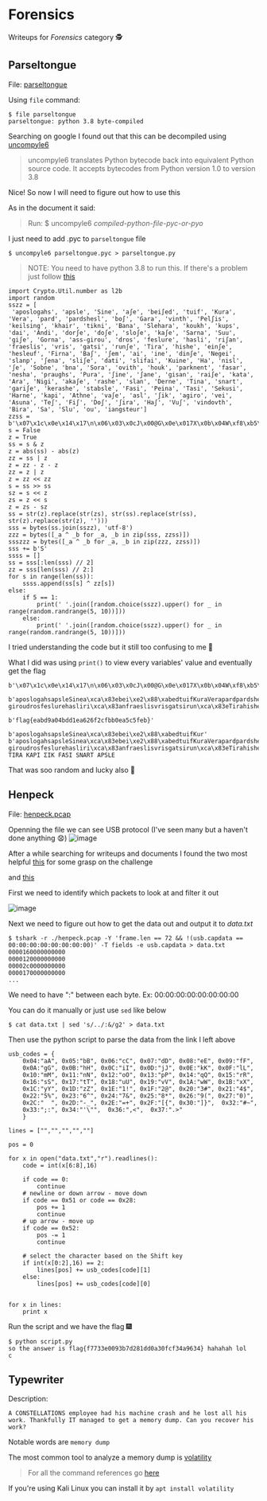 # Forensics
Writeups for *Forensics* category 🕵️

## Parseltongue
File: [<ins>parseltongue</ins>](./files/parseltongue)

Using `file` command:
```
$ file parseltongue
parseltongue: python 3.8 byte-compiled
```
Searching on google I found out that this can be decompiled using [uncompyle6](https://pypi.org/project/uncompyle6/)
> uncompyle6 translates Python bytecode back into equivalent Python source code. It accepts bytecodes from Python version 1.0 to version 3.8

Nice! So now I will need to figure out how to use this

As in the document it said:
>Run: $ uncompyle6 *compiled-python-file-pyc-or-pyo*

I just need to add .pyc to `parseltongue` file
```
$ uncompyle6 parseltongue.pyc > parseltongue.py
```
>NOTE: You need to have python 3.8 to run this. If there's a problem just follow [this](https://linuxize.com/post/how-to-install-python-3-8-on-ubuntu-18-04/)

```
import Crypto.Util.number as l2b
import random
sszz = [
 'aposlogahs', 'apsle', 'Sine', 'aʃe', 'bei∫ed', 'tuif', 'Kura', 'Vera', 'pard', 'pardshesl', 'bo∫', 'Gara', 'vinth', 'Pelʃis', 'keilsing', 'khair', 'tikni', 'Bana', 'Slehara', 'koukh', 'kups', 'dai', 'Andi', 'dorʃe', 'doʃe', 'sloʃe', 'kaʃe', 'Sarna', 'Suu', 'giʃe', 'Gorna', 'ass-girou', 'dros', 'feslure', 'hasli', 'riʃan', 'fraeslis', 'vris', 'gatsi', 'runʃe', 'Tira', 'hishe', 'einʃe', 'hesleuf', 'Firna', 'Baʃ', 'ʃem', 'ai', 'ine', 'dinʃe', 'Negei', 'slanp', 'ʃena', 'sliʃe', 'dati', 'slifai', 'Kuine', 'Ha', 'nisl', 'ʃe', 'Sobne', 'bna', 'Sora', 'ovith', 'houk', 'parknent', 'fasar', 'nesha', 'praughs', 'Pura', 'ʃine', 'ʃane', 'gisan', 'rai∫e', 'kata', 'Ara', 'Nigi', 'akaʃe', 'rashe', 'slan', 'Derne', 'Tina', 'snart', 'gariʃe', 'kerashe', 'stabsle', 'Fasi', 'Peina', 'Tasi', 'Sekusi', 'Harne', 'kapi', 'Athne', 'vaʃe', 'asl', 'ʃik', 'agiro', 'vei', 'Asuna', 'Teʃ', 'Fiʃ', 'Doʃ', 'ʃira', 'Haʃ', 'Vuʃ', 'vindovth', 'Bira', 'Sa', 'Slu', 'ou', 'iangsteur']
zzss = b'\x07\x1c\x0e\x14\x17\n\x06\x03\x0cJ\x00@G\x0e\x017X\x0b\x04W\xf8\xb5\x03P\x06\x0f\x80\xea\x9b\x00\x05A\x16\\\x00.\x17\x0f'
s = False
z = True
ss = s & z
z = abs(ss) - abs(z)
zz = ss | z
z = zz - z - z
zz = z | z
z = zz << zz
s = ss >> ss
sz = s << z
zs = z << s
z = zs - sz
ss = str(z).replace(str(zs), str(ss).replace(str(ss), str(z).replace(str(z), '')))
sss = bytes(ss.join(sszz), 'utf-8')
zzz = bytes([_a ^ _b for _a, _b in zip(sss, zzss)])
ssszzz = bytes([_a ^ _b for _a, _b in zip(zzz, zzss)])
sss += b'S'
ssss = []
ss = sss[:len(sss) // 2]
zz = sss[len(sss) // 2:]
for s in range(len(ss)):
    ssss.append(ss[s] ^ zz[s])
else:
    if 5 == 1:
        print(' '.join([random.choice(sszz).upper() for _ in range(random.randrange(5, 10))]))
    else:
        print(' '.join([random.choice(sszz).upper() for _ in range(random.randrange(5, 10))]))
```

I tried understanding the code but it still too confusing to me 🤦

What I did was using `print()` to view every variables' value and eventually get the flag
```
b'\x07\x1c\x0e\x14\x17\n\x06\x03\x0cJ\x00@G\x0e\x017X\x0b\x04W\xf8\xb5\x03P\x06\x0f\x80\xea\x9b\x00\x05A\x16\\\x00.\x17\x0f'

b'aposlogahsapsleSinea\xca\x83ebei\xe2\x88\xabedtuifKuraVerapardpardsheslbo\xe2\x88\xabGaravinthPel\xca\x83iskeilsingkhairtikniBanaSleharakoukhkupsdaiAndidor\xca\x83edo\xca\x83eslo\xca\x83eka\xca\x83eSarnaSuugi\xca\x83eGornaass-giroudrosfeslurehasliri\xca\x83anfraeslisvrisgatsirun\xca\x83eTirahisheein\xca\x83ehesleufFirnaBa\xca\x83\xca\x83emaiinedin\xca\x83eNegeislanp\xca\x83enasli\xca\x83edatislifaiKuineHanisl\xca\x83eSobnebnaSoraovithhoukparknentfasarneshapraughsPura\xca\x83ine\xca\x83anegisanrai\xe2\x88\xabekataAraNigiaka\xca\x83erasheslanDerneTinasnartgari\xca\x83ekerashestabsleFasiPeinaTasiSekusiHarnekapiAthneva\xca\x83easl\xca\x83ikagiroveiAsunaTe\xca\x83Fi\xca\x83Do\xca\x83\xca\x83iraHa\xca\x83Vu\xca\x83vindovthBiraSaSluouiangsteur'

b'flag{eabd9a04bdd1ea626f2cfbb0ea5c5feb}'

b'aposlogahsapsleSinea\xca\x83ebei\xe2\x88\xabedtuifKur'
b'aposlogahsapsleSinea\xca\x83ebei\xe2\x88\xabedtuifKuraVerapardpardsheslbo\xe2\x88\xabGaravinthPel\xca\x83iskeilsingkhairtikniBanaSleharakoukhkupsdaiAndidor\xca\x83edo\xca\x83eslo\xca\x83eka\xca\x83eSarnaSuugi\xca\x83eGornaass-giroudrosfeslurehasliri\xca\x83anfraeslisvrisgatsirun\xca\x83eTirahisheein\xca\x83ehesleufFirnaBa\xca\x83\xca\x83emaiinedin\xca\x83eNegeislanp\xca\x83enasli\xca\x83edatislifaiKuineHanisl\xca\x83eSobnebnaSoraovithhoukparknentfasarneshapraughsPura\xca\x83ine\xca\x83anegisanrai\xe2\x88\xabekataAraNigiaka\xca\x83erasheslanDerneTinasnartgari\xca\x83ekerashestabsleFasiPeinaTasiSekusiHarnekapiAthneva\xca\x83easl\xca\x83ikagiroveiAsunaTe\xca\x83Fi\xca\x83Do\xca\x83\xca\x83iraHa\xca\x83Vu\xca\x83vindovthBiraSaSluouiangsteurS'
TIRA KAPI ƩIK FASI SNART APSLE
```
That was soo random and lucky also 🤡

## Henpeck
File: [<ins>henpeck.pcap</ins>](./files/henpeck.pcap)

Openning the file we can see USB protocol (I've seen many but a haven't done anything 😧)
![image](https://user-images.githubusercontent.com/80664686/111259056-c412bc80-8650-11eb-87d9-05d011512fd3.png)

After a while searching for writeups and documents I found the two most helpful
[this](https://abawazeeer.medium.com/kaizen-ctf-2018-reverse-engineer-usb-keystrok-from-pcap-file-2412351679f4) for some grasp on the challenge

and [this](https://ctftime.org/writeup/7293)

First we need to identify which packets to look at and filter it out

![image](https://user-images.githubusercontent.com/80664686/111259350-49966c80-8651-11eb-9cee-23f6f7364b24.png)

Next we need to figure out how to get the data out and output it to *data.txt*

```
$ tshark -r ./henpeck.pcap -Y 'frame.len == 72 && !(usb.capdata == 00:00:00:00:00:00:00:00)' -T fields -e usb.capdata > data.txt
0000160000000000
0000120000000000
00002c0000000000
0000170000000000
...
```
We need to have ":" between each byte. Ex: 00:00:00:00:00:00:00:00

You can do it manually or just use `sed` like below
```
$ cat data.txt | sed 's/../:&/g2' > data.txt
```

Then use the python script to parse the data from the link I left above
```
usb_codes = {
    0x04:"aA", 0x05:"bB", 0x06:"cC", 0x07:"dD", 0x08:"eE", 0x09:"fF",
    0x0A:"gG", 0x0B:"hH", 0x0C:"iI", 0x0D:"jJ", 0x0E:"kK", 0x0F:"lL",
    0x10:"mM", 0x11:"nN", 0x12:"oO", 0x13:"pP", 0x14:"qQ", 0x15:"rR",
    0x16:"sS", 0x17:"tT", 0x18:"uU", 0x19:"vV", 0x1A:"wW", 0x1B:"xX",
    0x1C:"yY", 0x1D:"zZ", 0x1E:"1!", 0x1F:"2@", 0x20:"3#", 0x21:"4$",
    0x22:"5%", 0x23:"6^", 0x24:"7&", 0x25:"8*", 0x26:"9(", 0x27:"0)",
    0x2C:"  ", 0x2D:"-_", 0x2E:"=+", 0x2F:"[{", 0x30:"]}",  0x32:"#~",
    0x33:";:", 0x34:"'\"",  0x36:",<",  0x37:".>"
    }

lines = ["","","","",""]
        
pos = 0

for x in open("data.txt","r").readlines():
    code = int(x[6:8],16)
    
    if code == 0:
        continue
    # newline or down arrow - move down
    if code == 0x51 or code == 0x28:
        pos += 1
        continue
    # up arrow - move up
    if code == 0x52:
        pos -= 1
        continue

    # select the character based on the Shift key
    if int(x[0:2],16) == 2:
        lines[pos] += usb_codes[code][1]
    else:
        lines[pos] += usb_codes[code][0]
        
    
for x in lines:
    print x
```
Run the script and we have the flag 🎆
```
$ python script.py                                                                                             
so the answer is flag{f7733e0093b7d281dd0a30fcf34a9634} hahahah lol
c

```

## Typewriter

Description:

```
A CONSTELLATIONS employee had his machine crash and he lost all his work. Thankfully IT managed to get a memory dump. Can you recover his work? 
```
Notable words are `memory dump`

The most common tool to analyze a memory dump is [volatility](https://github.com/volatilityfoundation/volatility/wiki/Volatility-Usage)

>For all the command references go [here](https://github.com/volatilityfoundation/volatility/wiki/Command-Reference)</br>

If you're using Kali Linux you can install it by `apt install volatility`
